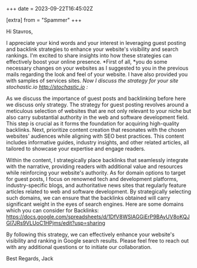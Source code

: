 +++
date = 2023-09-22T16:45:02Z

[extra]
from = "Spammer"
+++

Hi Stavros,

I appreciate your kind words and your interest in leveraging guest posting
and backlink strategies to enhance your website's visibility and search
rankings. I'm excited to share insights into how these strategies can
effectively boost your online presence.
*First of all, *you do some necessary changes on your websites as I
suggested to you in the previous mails regarding the look and feel of your
website. I have also provided you with samples of services sites.
*Now I discuss the strategy for your site stochastic.io
<http://stochastic.io> :*

As we discuss the importance of guest posts and backlinking before here we
discuss only strategy.  The strategy for guest posting revolves around a
meticulous selection of websites that are not only relevant to your niche
but also carry substantial authority in the web and software development
field. This step is crucial as it forms the foundation for acquiring
high-quality backlinks. Next,  prioritize content creation that resonates
with the chosen websites' audiences while aligning with SEO best practices.
This content includes informative guides, industry insights, and other
related articles, all tailored to showcase your expertise and engage
readers.

Within the content, I strategically place backlinks that seamlessly
integrate with the narrative, providing readers with additional value and
resources while reinforcing your website's authority.
As for domain options to target for guest posts, I focus on renowned tech
and development platforms, industry-specific blogs, and authoritative news
sites that regularly feature articles related to web and software
development. By strategically selecting such domains, we can ensure that
the backlinks obtained will carry significant weight in the eyes of search
engines. Here are some domains which you can consider for Backlinks:
https://docs.google.com/spreadsheets/d/1DfV8WSlAGGiErP9BAyUV8oKQJGl7JRs9VLUoC1HPjms/edit?usp=sharing

By following this strategy, we can effectively enhance your website's
visibility and ranking in Google search results.
Please feel free to reach out with any additional questions or to initiate
our collaboration.

Best Regards,
Jack
